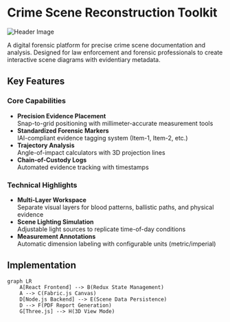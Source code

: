 # Crime Scene Reconstruction Toolkit

![Header Image](https://via.placeholder.com/1200x400?text=Crime+Scene+Reconstruction+Toolkit+Demo)

A digital forensic platform for precise crime scene documentation and analysis. Designed for law enforcement and forensic professionals to create interactive scene diagrams with evidentiary metadata.

## Key Features

### Core Capabilities
- **Precision Evidence Placement**  
  Snap-to-grid positioning with millimeter-accurate measurement tools
- **Standardized Forensic Markers**  
  IAI-compliant evidence tagging system (Item-1, Item-2, etc.)
- **Trajectory Analysis**  
  Angle-of-impact calculators with 3D projection lines
- **Chain-of-Custody Logs**  
  Automated evidence tracking with timestamps

### Technical Highlights
- **Multi-Layer Workspace**  
  Separate visual layers for blood patterns, ballistic paths, and physical evidence
- **Scene Lighting Simulation**  
  Adjustable light sources to replicate time-of-day conditions
- **Measurement Annotations**  
  Automatic dimension labeling with configurable units (metric/imperial)

## Implementation

```mermaid
graph LR
    A[React Frontend] --> B(Redux State Management)
    A --> C(Fabric.js Canvas)
    D[Node.js Backend] --> E(Scene Data Persistence)
    D --> F(PDF Report Generation)
    G[Three.js] --> H(3D View Mode)
